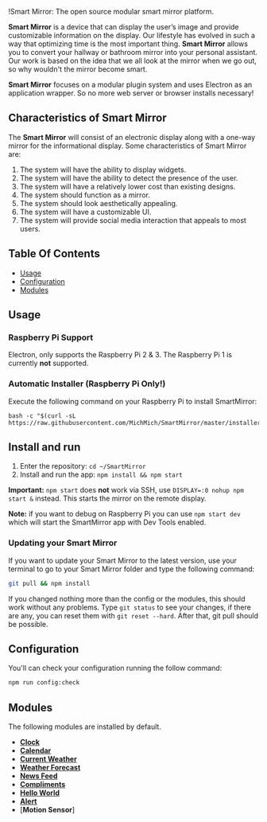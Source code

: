 !Smart Mirror: The open source modular smart mirror platform.

**Smart Mirror** is a device that can display the user’s image and provide customizable information on the display. Our lifestyle has evolved in such a way that optimizing time is the most important thing. **Smart Mirror** allows you to convert your hallway or bathroom mirror into your personal assistant. Our work is based on the idea that we all look at the mirror when we go out, so why wouldn't the mirror become smart.

**Smart Mirror** focuses on a modular plugin system and uses Electron as an application wrapper. So no more web server or browser installs necessary!

## Characteristics of Smart Mirror
The **Smart Mirror** will consist of an electronic display along with a one-way mirror for the informational display. Some characteristics of Smart Mirror are:
1.	The system will have the ability to display widgets.
2.	The system will have the ability to detect the presence of the user. 
3.	The system will have a relatively lower cost than existing designs. 
4.	 The system should function as a mirror.
5.	 The system should look aesthetically appealing.
6.	 The system will have a customizable UI. 
7.	The system will provide social media interaction that appeals to most users.

## Table Of Contents

- [Usage](#usage)
- [Configuration](#configuration)
- [Modules](#modules)

## Usage

### Raspberry Pi Support
Electron, only supports the Raspberry Pi 2 & 3. The Raspberry Pi 1 is currently **not** supported. 

### Automatic Installer (Raspberry Pi Only!)

Execute the following command on your Raspberry Pi to install SmartMirror:
````
bash -c "$(curl -sL https://raw.githubusercontent.com/MichMich/SmartMirror/master/installers/raspberry.sh)"
````
## Install and run
1. Enter the repository: `cd ~/SmartMirror`
2. Install and run the app: `npm install && npm start`

**Important:** `npm start` does **not** work via SSH, use `DISPLAY=:0 nohup npm start &` instead. This starts the mirror on the remote display.

**Note:** if you want to debug on Raspberry Pi you can use `npm start dev` which will start the SmartMirror app with Dev Tools enabled.

### Updating your Smart Mirror

If you want to update your Smart Mirror to the latest version, use your terminal to go to your Smart Mirror folder and type the following command:

```bash
git pull && npm install
```

If you changed nothing more than the config or the modules, this should work without any problems.
Type `git status` to see your changes, if there are any, you can reset them with `git reset --hard`. After that, git pull should be possible.

## Configuration

You'll can check your configuration running the follow command:
```bash
npm run config:check
```


## Modules

The following modules are installed by default.

- [**Clock**](modules/default/clock)
- [**Calendar**](modules/default/calendar)
- [**Current Weather**](modules/default/currentweather)
- [**Weather Forecast**](modules/default/weatherforecast)
- [**News Feed**](modules/default/newsfeed)
- [**Compliments**](modules/default/compliments)
- [**Hello World**](modules/default/helloworld)
- [**Alert**](modules/default/alert)
- [**Motion Sensor**]
